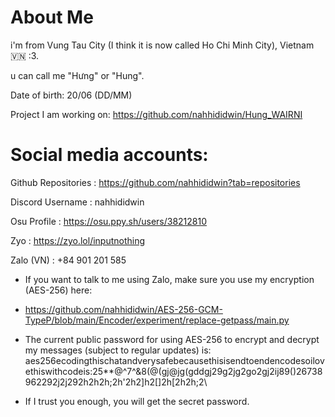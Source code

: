 # About Me

i'm from Vung Tau City (I think it is now called Ho Chi Minh City), Vietnam 🇻🇳 :3.

u can call me "Hưng" or "Hung".

Date of birth: 20/06 (DD/MM)

Project I am working on: https://github.com/nahhididwin/Hung_WAIRNI

# Social media accounts:

Github Repositories : https://github.com/nahhididwin?tab=repositories

Discord Username : nahhididwin

Osu Profile : https://osu.ppy.sh/users/38212810

Zyo : https://zyo.lol/inputnothing







Zalo (VN) : +84 901 201 585

+ If you want to talk to me using Zalo, make sure you use my encryption (AES-256) here: 

+ https://github.com/nahhididwin/AES-256-GCM-TypeP/blob/main/Encoder/experiment/replace-getpass/main.py

+ The current public password for using AES-256 to encrypt and decrypt my messages (subject to regular updates) is: aes256ecodingthischatandverysafebecausethisisendtoendencodesoilovethiswithcodeis:25**@^7^&8(@(gj@jg(gddgj29g2jg2go2gj2ij89()26738962292j2j292h2h2h;2h'2h2]h2[]2h[2h2h;2\\

+ If I trust you enough, you will get the secret password.

